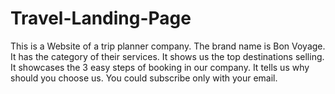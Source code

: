 # Travel-Landing-Page
This is a Website of a trip planner company.
The brand name is Bon Voyage.
It has the category of their services.
It shows us the top destinations selling.
It showcases the 3 easy steps of booking in our company.
It tells us why should you choose us. 
You could subscribe only with your email.
